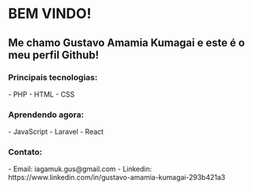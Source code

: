 <h1>BEM VINDO!</h1>
<h2>Me chamo <bold>Gustavo Amamia Kumagai</bold> e este é o meu perfil Github!</h2>

<h3>Principais tecnologias:</h3>
- PHP
- HTML
- CSS

<h3>Aprendendo agora:</h3>
- JavaScript
- Laravel
- React

<h3>Contato:</h3>
- Email: iagamuk.gus@gmail.com
- Linkedin: https://www.linkedin.com/in/gustavo-amamia-kumagai-293b421a3
